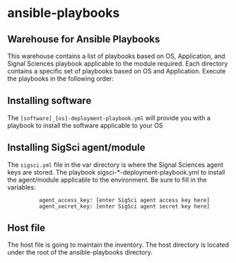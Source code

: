 # ansible-playbooks
## Warehouse for Ansible Playbooks

This warehouse contains a list of playbooks based on OS, Application, and Signal Sciences playbook applicable to the module required. Each directory contains a specific set of playbooks based on OS and Application. Execute the playbooks in the following order:
            
## Installing software
The `[software]_[os]-deployment-playbook.yml` will provide you with a playbook to install the software applicable to your OS

## Installing SigSci agent/module
The `sigsci.yml` file in the var directory is where the Signal Sciences agent keys are stored. The playbook sigsci-*-deployment-playbook.yml to install the agent/module applicable to the environment. Be sure to fill in the variables:
```
          agent_access_key: [enter SigSci agent access key here] 
          agent_secret_key: [enter SigSci agent secret key here]
```

## Host file
The host file is going to maintain the inventory. The host directory is located under the root of the ansible-playbooks directory.
